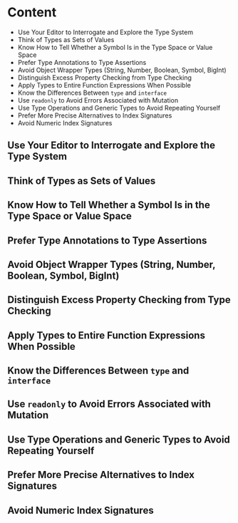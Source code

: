 # Content
- Use Your Editor to Interrogate and Explore the Type System
- Think of Types as Sets of Values
- Know How to Tell Whether a Symbol Is in the Type Space or Value Space
- Prefer Type Annotations to Type Assertions
- Avoid Object Wrapper Types (String, Number, Boolean, Symbol, BigInt)
- Distinguish Excess Property Checking from Type Checking
- Apply Types to Entire Function Expressions When Possible
- Know the Differences Between `type` and `interface`
- Use `readonly` to Avoid Errors Associated with Mutation
- Use Type Operations and Generic Types to Avoid Repeating Yourself
- Prefer More Precise Alternatives to Index Signatures
- Avoid Numeric Index Signatures

## Use Your Editor to Interrogate and Explore the Type System
## Think of Types as Sets of Values
## Know How to Tell Whether a Symbol Is in the Type Space or Value Space
## Prefer Type Annotations to Type Assertions
## Avoid Object Wrapper Types (String, Number, Boolean, Symbol, BigInt)
## Distinguish Excess Property Checking from Type Checking
## Apply Types to Entire Function Expressions When Possible
## Know the Differences Between `type` and `interface`
## Use `readonly` to Avoid Errors Associated with Mutation
## Use Type Operations and Generic Types to Avoid Repeating Yourself
## Prefer More Precise Alternatives to Index Signatures
## Avoid Numeric Index Signatures